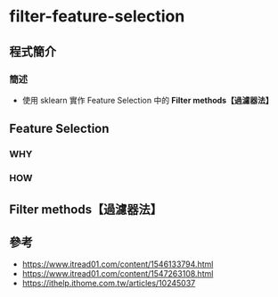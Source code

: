 # filter-feature-selection
## 程式簡介
### 簡述
* 使用 sklearn 實作 Feature Selection 中的 **Filter methods【過濾器法】**

## Feature Selection
### WHY

### HOW

## Filter methods【過濾器法】

## 參考
* https://www.itread01.com/content/1546133794.html
* https://www.itread01.com/content/1547263108.html
* https://ithelp.ithome.com.tw/articles/10245037
